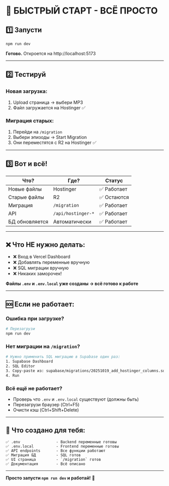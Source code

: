 # 🚀 БЫСТРЫЙ СТАРТ - ВСЁ ПРОСТО

## 1️⃣ Запусти

```bash
npm run dev
```

**Готово.** Откроется на http://localhost:5173

---

## 2️⃣ Тестируй

### Новая загрузка:
1. Upload страница → выбери MP3
2. Файл загружается на Hostinger ✅

### Миграция старых:
1. Перейди на `/migration`
2. Выбери эпизоды → Start Migration
3. Они переместятся с R2 на Hostinger ✅

---

## 3️⃣ Вот и всё!

| Что? | Где? | Статус |
|------|------|--------|
| Новые файлы | Hostinger | ✅ Работает |
| Старые файлы | R2 | ✅ Остаются |
| Миграция | `/migration` | ✅ Работает |
| API | `/api/hostinger-*` | ✅ Работает |
| БД обновляется | Автоматически | ✅ Работает |

---

## ❌ Что НЕ нужно делать:

- ❌ Вход в Vercel Dashboard
- ❌ Добавлять переменные вручную
- ❌ SQL миграции вручную
- ❌ Никаких заморочек!

**Файлы `.env` и `.env.local` уже созданы → всё готово к работе**

---

## 🆘 Если не работает:

### Ошибка при загрузке?
```bash
# Перезагрузи
npm run dev
```

### Нет миграции на `/migration`?
```bash
# Нужно применить SQL миграцию в Supabase один раз:
1. Supabase Dashboard
2. SQL Editor
3. Copy-paste из: supabase/migrations/20251019_add_hostinger_columns.sql
4. Run
```

### Всё ещё не работает?
- Проверь что `.env` и `.env.local` существуют (должны быть)
- Перезагрузи браузер (Ctrl+F5)
- Очисти кэш (Ctrl+Shift+Delete)

---

## 📁 Что создано для тебя:

```
✅ .env                - Backend переменные готовы
✅ .env.local          - Frontend переменные готовы
✅ API endpoints       - Все функции работают
✅ Миграция БД         - SQL готов
✅ UI страница         - `/migration` готов
✅ Документация        - Всё описано
```

---

**Просто запусти `npm run dev` и работай!** 🎊
